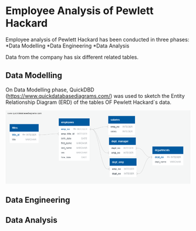 # Employee Analysis of Pewlett Hackard

Employee analysis of Pewlett Hackard has been conducted in three phases:
*Data Modelling
*Data Engineering 
*Data Analysis

Data from the company has six different related tables. 

## Data Modelling

On Data Modelling phase, QuickDBD (https://www.quickdatabasediagrams.com/) was used to sketch the Entity Relationship Diagram (ERD) of the tables OF Pewlett Hackard`s data.

![ERD](./images/ERD.png)

## Data Engineering 

## Data Analysis